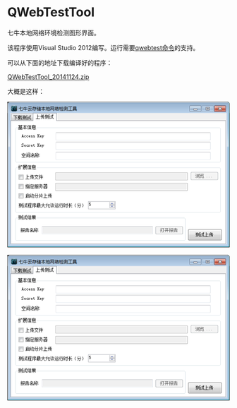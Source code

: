 QWebTestTool
============

七牛本地网络环境检测图形界面。

该程序使用Visual Studio 2012编写。运行需要[qwebtest命令](http://developer.qiniu.com/docs/v6/tools/qwebtest.html)的支持。

可以从下面的地址下载编译好的程序：

[QWebTestTool_20141124.zip](http://qdisk.qiniudn.com/QWebTestTool_20141124.zip)

大概是这样：

![upload-test.png](upload-test.png)

![upload-test.png](upload-test.png)